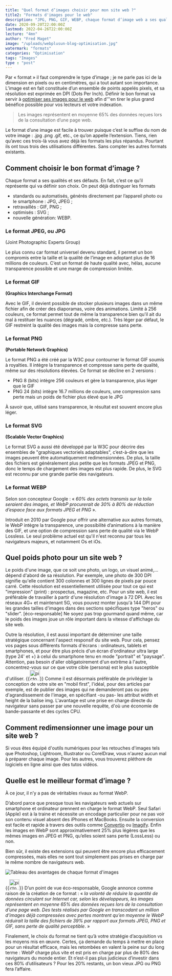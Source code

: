 ```yaml
---
title: "Quel format d’images choisir pour mon site web ?"
title2: "Formats d'images pour le web"
description: "JPG, PNG, GIF, WEBP, chaque format d’image web a ses qualités et ses défauts. Finalement, son choix ne tient qu’à vos envies et objectifs."
date: 2020-09-20T22:00:00Z
lastmod: 2022-04-26T22:00:00Z
lecture: "4mn"
author: "Fred Maget"
image: "/uploads/webplusun-blog-optimisation.jpg"
watermark: "formats"
categories: "Optimisation"
tags: "Images"
type : "post"
---
```


Par « format » il faut comprendre le type d’image ; je ne parle pas ici de la dimension en pixels ou en centimètres, qui a tout autant son importance. L’image est en fait constituée d’un ensemble de points appelés pixels, et sa résolution est exprimée en DPI (Dots Per Inch). Définir le bon format va servir à [optimiser ses images pour le web](/blog/pourquoi-optimiser-ses-images-pour-le-web/) afin d'&rsquo;'en tirer le plus grand bénéfice possible pour vos lecteurs et votre indexation.

>Les images représentent en moyenne 65% des données reçues lors de la consultation d&rsquo;une page web.

Le format d’une image est facile à trouver puisque c’est le suffixe du nom de votre image : .jpg .png .gif, etc., ce qu’on appelle l’extension. Tiens, rien qu’avec ces trois-là vous avez déjà les formats les plus répandus. Pourtant ils ont tous trois des utilisations différentes. Sans compter les autres formats existants.

<h2 id="comment-choisir-le-bon-format-d-image">Comment choisir le bon format d’image ?</h2>

Chaque format a ses qualités et ses défauts. En fait, c’est ce qu’il représente qui va définir son choix. On peut déjà distinguer les formats

<ul>
<li>standards ou automatisés, générés directement par l’appareil photo ou le smartphone : JPG, JPEG ;</li>
<li>retravaillés : GIF, PNG ;</li>
<li>optimisés : SVG ;</li>
<li>nouvelle génération: WEBP.</li>
</ul>

<h3 id="le-format-jpeg-ou-jpg">Le format JPEG, ou JPG</h3>

(Joint Photographic Experts Group)

Le plus connu car format universel devenu standard, il permet un bon compromis entre la taille et la qualité de l’image en adoptant plus de 16 millions de couleurs. C’est un format de haute qualité avec, hélas, aucune transparence possible et une marge de compression limitée.

<h3 id="le-format-gif">Le format GIF</h3>

**(Graphics Interchange Format)**

<p>Avec le GIF, il devient possible de stocker plusieurs images dans un même fichier afin de créer des diaporamas, voire des animations. Limité à 256 couleurs, ce format permet tout de même la transparence bien qu'il ait du mal à restituer les nuances (dégradé, ombre, etc.). Très léger par défaut, le GIF restreint la qualité des images mais la compresse sans perte.</p>

<h3 id="le-format-png">Le format PNG</h3>

**(Portable Network Graphics)**

Le format PNG a été créé par la W3C pour contourner le format GIF soumis à royalties. Il intègre la transparence et compresse sans perte de qualité, même sur des résolutions élevées. Ce format se décline en 2 versions :
<ul>
    <li>PNG 8 (bits) intègre 256 couleurs et gère la transparence, plus léger que le GIF</li>
    <li>PNG 24 (bits) intègre 16.7 millions de couleurs, une compression sans perte mais un poids de fichier plus élevé que le JPG</li>
</ul>
À savoir que, utilisé sans transparence, le résultat est souvent encore plus léger.

<h3 id="le-format-svg">Le format SVG</h3>

**(Scalable Vector Graphics)**

Le format SVG a aussi été développé par la W3C pour décrire des ensembles de "graphiques vectoriels adaptables", c’est-à-dire que les images peuvent être automatiquement redimensionnées. De plus, la taille des fichiers est généralement plus petite que les formats JPEG et PNG, donc le temps de chargement des images est plus rapide. De plus, le SVG est reconnu par une grande partie des navigateurs.

<h3 id="le-format-webp">Le format WEBP</h3>

Selon son concepteur Google : « *60% des octets transmis sur la toile seraient des images, et WebP procurerait de 30% à 80% de réduction d&rsquo;espace face aux formats JPEG et PNG* ».

Introduit en 2010 par Google pour offrir une alternative aux autres formats, le WebP intègre la transparence, une possibilité d’animations à la manière des GIF, et une option de compression sans perte de qualité via le WebP Lossless. Le seul problème actuel est qu'il n'est reconnu par tous les navigateurs majeurs, et notamment Os et iOs.

<h2 id="poids-photo">Quel poids photo pour un site web ?</h2>

Le poids d'une image, que ce soit une photo, un logo, un visuel animé,… dépend d'abord de sa résolution. Par exemple, une photo de 300 DPI signifie qu'elle contient 300 colonnes et 300 lignes de pixels par pouce carré. Cette résolution est essentiellement utilisée pour tout ce qui est "impression" (print) : prospectus, magazine, etc. Pour un site web, il est préférable de travailler à partir d'une résolution d'image à 72 DPI. Avec les réseaux 4G+ et maintenant 5G, vous pouvez monter jusqu'à 144 DPI pour les grandes tailles d'images dans des sections spécifiques type "heros" ou "slider". [éco-responsable] Ne soyez pas trop gourmand quand même, car le poids des images joue un rôle important dans la vitesse d'affichage du site web.

Outre la résolution, il est aussi important de déterminer une taille stratégique concernant l'aspect responsif du site web. Pour cela, pensez vos pages sous différents formats d'écrans : ordinateurs, tablets et smartphones, et pour être plus précis d'un écran d'ordinateur ultra large (type 24' et +) à celui du smartphone tenu en mode "portrait" et "paysage". Attention, pas besoin d'aller obligatoirement d'un extrême à l'autre, concentrez-vous sur ce que votre cible (persona) est le plus susceptible d'utiliser.
     {{<img src="/images/picto-ecoresponsable.png" alt="picto ecoresponsable.png" height="32" width="32">}} Comme il est désormais préférable de privilégier la conception de votre site en "mobil first", l'idéal, pour des articles par exemple, est de publier des images qui ne demanderont pas ou peu d'agrandissement de l'image, en spécifiant -ou pas- les attribut width et height de la balise img. L'avantage est une prise en charge directe du navigateur sans passer par une nouvelle requête, d'où une économie de bande-passante et des cycles CPU.

<h2 id="redimensionner-une-image">Comment redimensionner une image pour un site web ?</h2>

Si vous êtes équipé d'outils numériques pour les retouches d'images tels que Photoshop, Lightroom, Illustrator ou CorelDraw, vous n'aurez aucun mal à préparer chaque image. Pour les autres, vous trouverez pléthore de logiciels en ligne ainsi que des tutos vidéos.

<h2 id="quelle-est-le-meilleur-format-d-image">Quelle est le meilleur format d’image ?</h2>

À ce jour, il n&rsquo;y a pas de véritables rivaux au format WebP.

D’abord parce que presque tous les navigateurs web actuels sur smartphone et ordinateur prennent en charge le format WebP. Seul Safari (Apple) est à la traine et nécessite un encodage particulier pour ne pas voir son contenu visuel absent des iPhones et MacBooks. Ensuite la conversion est facile et rapide à travers des outils comme <a href="https://convertio.co/fr/formats/webp/" target="_blank" rel="noopener nofollow">Convertio</a> ou <a href="https://imagify.io/fr" target="_blank" rel="noopener nofollow">Imagify</a>. Enfin les images en WebP sont approximativement 25% plus légères que les mêmes images en JPEG et PNG, qu&rsquo;elles soient sans perte (LossLess) ou non.

Bien sûr, il existe des extensions qui peuvent être encore plus efficacement compressées, mais elles ne sont tout simplement pas prises en charge par le même nombre de navigateurs web.

<div class="text-center">
     <picture>
          <source srcset="/uploads/webplusun-tableau-avantages-images.webp" type="image/webp">
          <source srcset="/uploads/webplusun-tableau-avantages-images.png" type="image/png">
          <img src="/uploads/webplusun-tableau-avantages-images.png" class="img-fluid" alt="Tableau des avantages de chaque format d'images" data-aos="fade-up">
      </picture>
</div>

{{<img src="/images/picto-ecoresponsable.png" alt="picto ecoresponsable.png" height="32" width="32">}} D’un point de vue éco-responsable, Google annonce comme raison de la création de ce format : « *la volonté de réduire la quantité de données circulant sur Internet car, selon les développeurs, les images représentent en moyenne 65% des données reçues lors de la consultation d&rsquo;une page web. Des tests réalisés par Google en transcodant un million d’images déjà compressées avec pertes montrent qu&rsquo;en moyenne le WebP réduirait la taille des fichiers de 39% par rapport aux formats JPEG, PNG et GIF, sans perte de qualité perceptible*. »

Finalement, le choix du format ne tient qu’à votre stratégie d’acquisition vs les moyens mis en œuvre. Certes, ça demande du temps à mettre en place pour un résultat efficace, mais les retombées en valent la peine sur du long terme : WebP charge plus vite et est pris en charge par plus de 80% des navigateurs du monde entier. Et n’est-il pas plus judicieux d&rsquo;investir dans ces 80% d&rsquo;utilisateurs ? Pour les 20% restants, un bon vieux JPG ou PNG fera l’affaire.